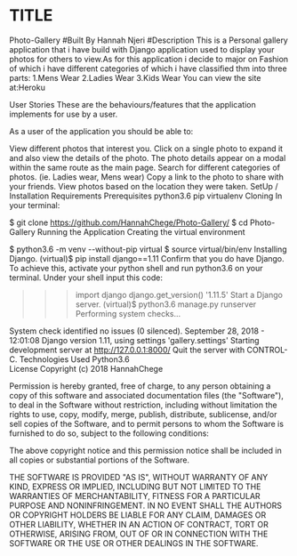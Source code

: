 # TITLE
Photo-Gallery
#Built By
 Hannah Njeri
#Description 
This is a Personal gallery application that i have  build with Django application used to  display your photos for others to view.As for this application i decide to major on Fashion of which i have different categories of which i have classified thm into three parts:
1.Mens Wear
2.Ladies Wear
3.Kids Wear 
You can view the site at:Heroku

User Stories These are the behaviours/features that the application implements for use by a user.

As a user of the application you should be able to:

View different photos that interest you.
Click on a single photo to expand it and also view the details of the photo. The photo details  appear on a modal within the same route as the main page.
Search for different categories of photos. (ie. Ladies wear, Mens wear)
Copy a link to the photo to share with your  friends.
View photos based on the location they were taken.
SetUp / Installation Requirements Prerequisites python3.6 pip virtualenv Cloning In your terminal:

$ git clone https://github.com/HannahChege/Photo-Gallery/ 
$ cd Photo-Gallery
 Running the Application 
Creating the virtual environment

$ python3.6 -m venv --without-pip virtual $ 
source virtual/bin/env 
Installing Django. 
(virtual)$ pip install django==1.11
Confirm that you do have Django.
To achieve this, activate your python shell and run python3.6 on your terminal.
Under your shell input this code:
 >>> import django
>>> django.get_version()
'1.11.5'
Start a Django server.
(virtual)$ python3.6 manage.py runserver
Performing system checks...

System check identified no issues (0 silenced).
September 28, 2018 - 12:01:08
Django version 1.11, using settings 'gallery.settings'
Starting development server at http://127.0.0.1:8000/
Quit the server with CONTROL-C.
 Technologies Used 
Python3.6  
License Copyright (c) 2018 HannahChege

Permission is hereby granted, free of charge, to any person obtaining a copy of this software and associated documentation files (the "Software"), to deal in the Software without restriction, including without limitation the rights to use, copy, modify, merge, publish, distribute, sublicense, and/or sell copies of the Software, and to permit persons to whom the Software is furnished to do so, subject to the following conditions:

The above copyright notice and this permission notice shall be included in all copies or substantial portions of the Software.

THE SOFTWARE IS PROVIDED "AS IS", WITHOUT WARRANTY OF ANY KIND, EXPRESS OR IMPLIED, INCLUDING BUT NOT LIMITED TO THE WARRANTIES OF MERCHANTABILITY, FITNESS FOR A PARTICULAR PURPOSE AND NONINFRINGEMENT. IN NO EVENT SHALL THE AUTHORS OR COPYRIGHT HOLDERS BE LIABLE FOR ANY CLAIM, DAMAGES OR OTHER LIABILITY, WHETHER IN AN ACTION OF CONTRACT, TORT OR OTHERWISE, ARISING FROM, OUT OF OR IN CONNECTION WITH THE SOFTWARE OR THE USE OR OTHER DEALINGS IN THE SOFTWARE.
